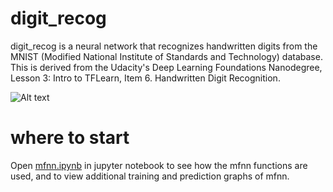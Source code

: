 # digit_recog

digit_recog is a neural network that recognizes handwritten digits from the MNIST (Modified National Institute of Standards and Technology) database. This is derived from the Udacity's Deep Learning Foundations Nanodegree, Lesson 3: Intro to TFLearn, Item 6. Handwritten Digit Recognition.

![Alt text](predvsact30days.png?raw=true)


# where to start

Open [mfnn.ipynb](mfnn.ipynb) in jupyter notebook to see how the mfnn functions are used, and to view additional training and prediction graphs of mfnn.
